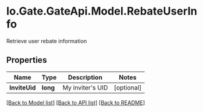 
# Io.Gate.GateApi.Model.RebateUserInfo

Retrieve user rebate information

## Properties

Name | Type | Description | Notes
------------ | ------------- | ------------- | -------------
**InviteUid** | **long** | My inviter&#39;s UID | [optional] 

[[Back to Model list]](../README.md#documentation-for-models)
[[Back to API list]](../README.md#documentation-for-api-endpoints)
[[Back to README]](../README.md)
